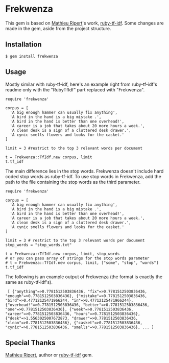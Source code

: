 # Frekwenza

This gem is based on [Mathieu Ripert](https://github.com/mathieuripert)'s work, [ruby-tf-idf](https://github.com/mathieuripert/ruby-tf-idf). Some changes are made in the gem, aside from the project structure.

## Installation

```
$ gem install frekwenza
```

## Usage

Mostly similar with ruby-tf-idf, here's an example right from ruby-tf-idf's readme only with the "RubyTfIdf" part replaced with "Frekwenza".

```
require 'frekwenza'

corpus = [
  'A big enough hammer can usually fix anything',
  'A bird in the hand is a big mistake .',
  'A bird in the hand is better than one overhead!',
  'A career is a job that takes about 20 more hours a week.',
  'A clean desk is a sign of a cluttered desk drawer.',
  'A cynic smells flowers and looks for the casket.'
]

limit = 3 #restrict to the top 3 relevant words per document

t = Frekwenza::TfIdf.new corpus, limit
t.tf_idf
```

The main difference lies in the stop words. Frekwenza doesn't include hard coded stop words as ruby-tf-idf.  To use stop words in Frekwenza, add the path to the file containing the stop words as the third parameter.

```
require 'frekwenza'

corpus = [
  'A big enough hammer can usually fix anything',
  'A bird in the hand is a big mistake .',
  'A bird in the hand is better than one overhead!',
  'A career is a job that takes about 20 more hours a week.',
  'A clean desk is a sign of a cluttered desk drawer.',
  'A cynic smells flowers and looks for the casket.'
]

limit = 3 # restrict to the top 3 relevant words per document
stop_words = "stop_words.txt"

t = Frekwenza::TfIdf.new corpus, limit, stop_words
# or you can pass array of strings for the stop words parameter
# t = Frekwenza::TfIdf.new corpus, limit, ["some", "stop", "words"]
t.tf_idf
```

The following is an example output of Frekwenza (the format is exactly the same as ruby-tf-idf's).

```
 [ {"anything"=>0.7781512503836436, "fix"=>0.7781512503836436, "enough"=>0.7781512503836436}, {"mistake"=>0.7781512503836436, "bird"=>0.47712125471966244, "in"=>0.47712125471966244}, {"overhead!"=>0.7781512503836436, "better"=>0.7781512503836436, "one"=>0.7781512503836436}, {"week"=>0.7781512503836436, "career"=>0.7781512503836436, "hours"=>0.7781512503836436}, {"desk"=>1.5563025007672873, "drawer"=>0.7781512503836436, "clean"=>0.7781512503836436}, {"casket"=>0.7781512503836436, "cynic"=>0.7781512503836436, "smells"=>0.7781512503836436}, ... ]
```

## Special Thanks

[Mathieu Ripert](https://github.com/mathieuripert), author or [ruby-tf-idf](https://github.com/mathieuripert/ruby-tf-idf) gem.
